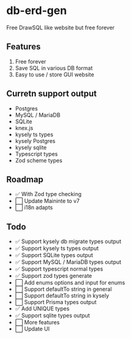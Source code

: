# db-erd-gen
Free DrawSQL like website but free forever  

## Features  
1. Free forever  
2. Save SQL in various DB format  
3. Easy to use / store GUI website    

## Curretn support output  
- Postgres  
- MySQL / MariaDB
- SQLite  
- knex.js  
- kysely ts types
- kysely Postgres
- kysely sqlite
- Typescript types
- Zod scheme types

## Roadmap
- ✅ With Zod type checking
- ⬜️ Update Maininte to v7
- ⬜️ i18n adapts

## Todo
- ✅ Support kysely db migrate types output  
- ✅ Support kysely ts types output  
- ✅ Support SQLite types output  
- ✅ Support MySQL / MariaDB types output  
- ✅ Support typescript normal types
- ✅ Support zod types generate
- ⬜️ Add enums options and input for enums
- ⬜️ Support defaultTo string in general
- ⬜️ Support defaultTo string in kysely
- ⬜️ Support Prisma types output  
- ✅ Add UNIQUE types  
- ✅ Support sqlite types output    
- ⬜️ More features  
- ⬜️ Update UI  
